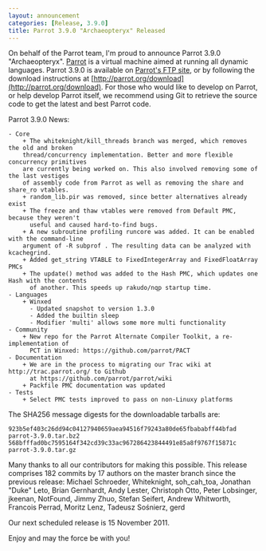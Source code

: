 ```yaml
---
layout: announcement
categories: [Release, 3.9.0]
title: Parrot 3.9.0 "Archaeopteryx" Released
---
```


On behalf of the Parrot team, I'm proud to announce Parrot 3.9.0 "Archaeopteryx".
[Parrot](http://parrot.org/) is a virtual machine aimed at running all dynamic
languages. Parrot 3.9.0 is available on
[Parrot's FTP site](ftp://ftp.parrot.org/pub/parrot/releases/supported/3.9.0/),
or by following the download instructions at
[http://parrot.org/download](http://parrot.org/download). For those who would
like to develop on Parrot, or help develop Parrot itself, we recommend using Git
to retrieve the source code to get the latest and best Parrot code.

Parrot 3.9.0 News:

    - Core
        + The whiteknight/kill_threads branch was merged, which removes the old and broken
        thread/concurrency implementation. Better and more flexible concurrency primitives
        are currently being worked on. This also involved removing some of the last vestiges
        of assembly code from Parrot as well as removing the share and share_ro vtables.
        + random_lib.pir was removed, since better alternatives already exist
        + The freeze and thaw vtables were removed from Default PMC, because they weren't
          useful and caused hard-to-find bugs.
        + A new subroutine profiling runcore was added. It can be enabled with the command-line
        argument of -R subprof . The resulting data can be analyzed with kcachegrind.
        + Added get_string VTABLE to FixedIntegerArray and FixedFloatArray PMCs
        + The update() method was added to the Hash PMC, which updates one Hash with the contents
          of another. This speeds up rakudo/nqp startup time.
    - Languages
        + Winxed
          - Updated snapshot to version 1.3.0
          - Added the builtin sleep
          - Modifier 'multi' allows some more multi functionality
    - Community
        + New repo for the Parrot Alternate Compiler Toolkit, a re-implementation of
          PCT in Winxed: https://github.com/parrot/PACT
    - Documentation
        + We are in the process to migrating our Trac wiki at http://trac.parrot.org/ to Github
          at https://github.com/parrot/parrot/wiki
        + Packfile PMC documentation was updated
    - Tests
        + Select PMC tests improved to pass on non-Linuxy platforms

The SHA256 message digests for the downloadable tarballs are:

    923b5ef403c26dd94c04127940659aea94516f79243a80de65fbababff44bfad parrot-3.9.0.tar.bz2
    568bfffad0bc7595164f342cd39c33ac967286423844491e85a8f9767f15871c parrot-3.9.0.tar.gz

Many thanks to all our contributors for making this possible. This release
comprises 182 commits by 17 authors on the master branch since the previous
release: Michael Schroeder, Whiteknight, soh_cah_toa, Jonathan "Duke" Leto,
Brian Gernhardt, Andy Lester, Christoph Otto, Peter Lobsinger, jkeenan, NotFound,
Jimmy Zhuo, Stefan Seifert, Andrew Whitworth, Francois Perrad, Moritz Lenz,
Tadeusz Sośnierz, gerd

Our next scheduled release is 15 November 2011.

Enjoy and may the force be with you!
